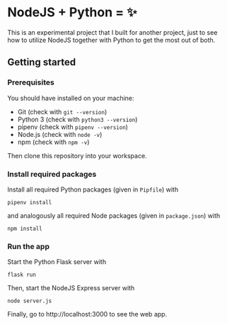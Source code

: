 # NodeJS + Python = :sparkles: 

This is an experimental project that I built for another project, just to see how to utilize NodeJS together with Python to get the most out of both.

## Getting started

### Prerequisites

You should have installed on your machine:
- Git (check with `git --version`)
- Python 3 (check with `python3 --version`)
- pipenv (check with `pipenv --version`)
- Node.js (check with `node -v`)
- npm (check with `npm -v`)

Then clone this repository into your workspace.

### Install required packages

Install all required Python packages (given in `Pipfile`) with
```
pipenv install
```
and analogously all required Node packages (given in `package.json`) with
```
npm install
```

### Run the app

Start the Python Flask server with
```
flask run
```
Then, start the NodeJS Express server with
```
node server.js
```
Finally, go to http://localhost:3000 to see the web app.
